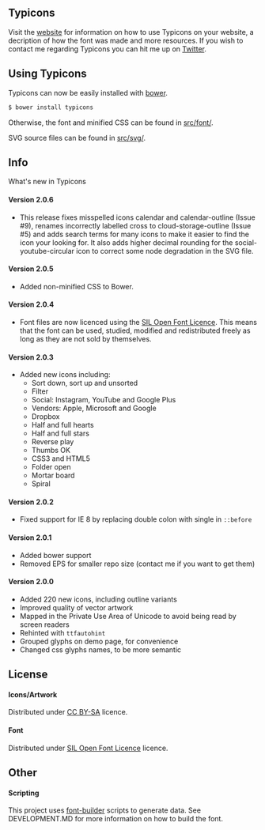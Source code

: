 Typicons
----

Visit the [website](http://typicons.com/) for information on how to use Typicons on your website, a decription of how the font was made and more resources. If you wish to contact me regarding Typicons you can hit me up on [Twitter](http://twitter.com/typicons/).

Using Typicons
----

Typicons can now be easily installed with [bower](http://www.bower.io/).

```bash
$ bower install typicons
```

Otherwise, the font and minified CSS can be found in [src/font/](https://github.com/stephenhutchings/typicons.font/tree/master/src/font).

SVG source files can be found in [src/svg/](https://github.com/stephenhutchings/typicons.font/tree/master/src/svg).

Info
----

What's new in Typicons

#### Version 2.0.6
- This release fixes misspelled icons calendar and calendar-outline (Issue #9), renames incorrectly labelled cross to cloud-storage-outline (Issue #5) and adds search terms for many icons to make it easier to find the icon your looking for. It also adds higher decimal rounding for the social-youtube-circular icon to correct some node degradation in the SVG file.

#### Version 2.0.5
- Added non-minified CSS to Bower.

#### Version 2.0.4
- Font files are now licenced using the [SIL Open Font Licence](http://scripts.sil.org/cms/scripts/page.php?item_id=OFL_web). This means that the font can be used, studied, modified and
redistributed freely as long as they are not sold by themselves.

#### Version 2.0.3
- Added new icons including:
  - Sort down, sort up and unsorted
  - Filter
  - Social: Instagram, YouTube and Google Plus
  - Vendors: Apple, Microsoft and Google
  - Dropbox
  - Half and full hearts
  - Half and full stars
  - Reverse play
  - Thumbs OK
  - CSS3 and HTML5
  - Folder open
  - Mortar board
  - Spiral

#### Version 2.0.2
- Fixed support for IE 8 by replacing double colon with single in `::before`

#### Version 2.0.1

- Added bower support
- Removed EPS for smaller repo size (contact me if you want to get them)

#### Version 2.0.0

- Added 220 new icons, including outline variants
- Improved quality of vector artwork
- Mapped in the Private Use Area of Unicode to avoid being read by screen readers
- Rehinted with `ttfautohint`
- Grouped glyphs on demo page, for convenience
- Changed css glyphs names, to be more semantic

License
-------

#### Icons/Artwork

Distributed under
[CC BY-SA](http://creativecommons.org/licenses/by-sa/3.0/) licence.

#### Font

Distributed under
[SIL Open Font Licence](http://scripts.sil.org/cms/scripts/page.php?item_id=OFL_web) licence.

Other
-------

#### Scripting

This project uses [font-builder](https://github.com/fontello/font-builder) scripts to generate data. See DEVELOPMENT.MD for more information on how to build the font.
